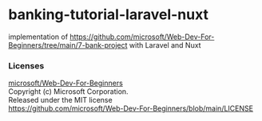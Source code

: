 # banking-tutorial-laravel-nuxt

implementation of https://github.com/microsoft/Web-Dev-For-Beginners/tree/main/7-bank-project with Laravel and Nuxt

### Licenses

[microsoft/Web-Dev-For-Beginners](https://github.com/microsoft/Web-Dev-For-Beginners)  
Copyright (c) Microsoft Corporation.  
Released under the MIT license  
https://github.com/microsoft/Web-Dev-For-Beginners/blob/main/LICENSE
